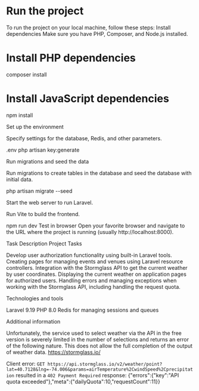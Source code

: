 # Run the project

To run the project on your local machine, follow these steps:
Install dependencies
Make sure you have PHP, Composer, and Node.js installed.

# Install PHP dependencies
composer install

# Install JavaScript dependencies
npm install

Set up the environment

Specify settings for the database, Redis, and other parameters.

.env
php artisan key:generate

Run migrations and seed the data

Run migrations to create tables in the database and seed the database with initial data.

php artisan migrate --seed

Start the web server to run Laravel.

Run Vite to build the frontend.

npm run dev
Test in browser
Open your favorite browser and navigate to the URL where the project is running (usually http://localhost:8000).

Task Description
Project Tasks

Develop user authorization functionality using built-in Laravel tools.
Creating pages for managing events and venues using Laravel resource controllers.
Integration with the Stormglass API to get the current weather by user coordinates.
Displaying the current weather on application pages for authorized users.
Handling errors and managing exceptions when working with the Stormglass API, including handling the request quota.

Technologies and tools

Laravel 9.19
PHP 8.0
Redis for managing sessions and queues

Additional information

Unfortunately, the service used to select weather via the API in the free version is severely limited in the number of selections and returns an error of the following nature. This does not allow the full completion of the output of weather data.
https://stormglass.io/

Client error: `GET https://api.stormglass.io/v2/weather/point?lat=40.7128&lng=-74.006&params=airTemperature%2CwindSpeed%2Cprecipitation` resulted in a `402 Payment Required` response: {"errors":{"key":"API quota exceeded"},"meta":{"dailyQuota":10,"requestCount":11}}
